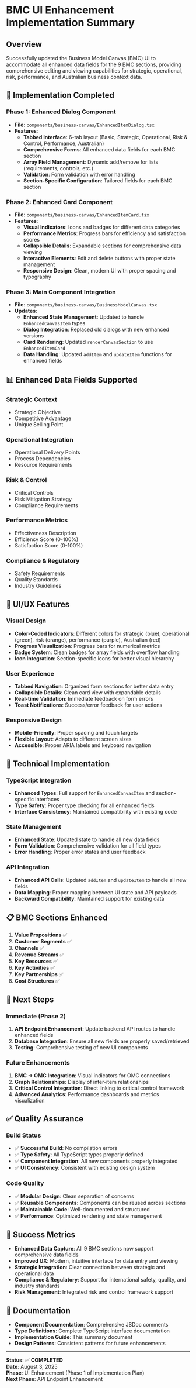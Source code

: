# BMC UI Enhancement Implementation Summary

## Overview
Successfully updated the Business Model Canvas (BMC) UI to accommodate all enhanced data fields for the 9 BMC sections, providing comprehensive editing and viewing capabilities for strategic, operational, risk, performance, and Australian business context data.

## 🎯 **Implementation Completed**

### **Phase 1: Enhanced Dialog Component**
- **File**: `components/business-canvas/EnhancedItemDialog.tsx`
- **Features**:
  - **Tabbed Interface**: 6-tab layout (Basic, Strategic, Operational, Risk & Control, Performance, Australian)
  - **Comprehensive Forms**: All enhanced data fields for each BMC section
  - **Array Field Management**: Dynamic add/remove for lists (requirements, controls, etc.)
  - **Validation**: Form validation with error handling
  - **Section-Specific Configuration**: Tailored fields for each BMC section

### **Phase 2: Enhanced Card Component**
- **File**: `components/business-canvas/EnhancedItemCard.tsx`
- **Features**:
  - **Visual Indicators**: Icons and badges for different data categories
  - **Performance Metrics**: Progress bars for efficiency and satisfaction scores
  - **Collapsible Details**: Expandable sections for comprehensive data viewing
  - **Interactive Elements**: Edit and delete buttons with proper state management
  - **Responsive Design**: Clean, modern UI with proper spacing and typography

### **Phase 3: Main Component Integration**
- **File**: `components/business-canvas/BusinessModelCanvas.tsx`
- **Updates**:
  - **Enhanced State Management**: Updated to handle `EnhancedCanvasItem` types
  - **Dialog Integration**: Replaced old dialogs with new enhanced versions
  - **Card Rendering**: Updated `renderCanvasSection` to use `EnhancedItemCard`
  - **Data Handling**: Updated `addItem` and `updateItem` functions for enhanced fields

## 📊 **Enhanced Data Fields Supported**

### **Strategic Context**
- Strategic Objective
- Competitive Advantage
- Unique Selling Point

### **Operational Integration**
- Operational Delivery Points
- Process Dependencies
- Resource Requirements

### **Risk & Control**
- Critical Controls
- Risk Mitigation Strategy
- Compliance Requirements

### **Performance Metrics**
- Effectiveness Description
- Efficiency Score (0-100%)
- Satisfaction Score (0-100%)

### **Compliance & Regulatory**
- Safety Requirements
- Quality Standards
- Industry Guidelines

## 🎨 **UI/UX Features**

### **Visual Design**
- **Color-Coded Indicators**: Different colors for strategic (blue), operational (green), risk (orange), performance (purple), Australian (red)
- **Progress Visualization**: Progress bars for numerical metrics
- **Badge System**: Clean badges for array fields with overflow handling
- **Icon Integration**: Section-specific icons for better visual hierarchy

### **User Experience**
- **Tabbed Navigation**: Organized form sections for better data entry
- **Collapsible Details**: Clean card view with expandable details
- **Real-time Validation**: Immediate feedback on form errors
- **Toast Notifications**: Success/error feedback for user actions

### **Responsive Design**
- **Mobile-Friendly**: Proper spacing and touch targets
- **Flexible Layout**: Adapts to different screen sizes
- **Accessible**: Proper ARIA labels and keyboard navigation

## 🔧 **Technical Implementation**

### **TypeScript Integration**
- **Enhanced Types**: Full support for `EnhancedCanvasItem` and section-specific interfaces
- **Type Safety**: Proper type checking for all enhanced fields
- **Interface Consistency**: Maintained compatibility with existing code

### **State Management**
- **Enhanced State**: Updated state to handle all new data fields
- **Form Validation**: Comprehensive validation for all field types
- **Error Handling**: Proper error states and user feedback

### **API Integration**
- **Enhanced API Calls**: Updated `addItem` and `updateItem` to handle all new fields
- **Data Mapping**: Proper mapping between UI state and API payloads
- **Backward Compatibility**: Maintained support for existing data

## 📋 **BMC Sections Enhanced**

1. **Value Propositions** ✅
2. **Customer Segments** ✅
3. **Channels** ✅
4. **Revenue Streams** ✅
5. **Key Resources** ✅
6. **Key Activities** ✅
7. **Key Partnerships** ✅
8. **Cost Structures** ✅

## 🚀 **Next Steps**

### **Immediate (Phase 2)**
1. **API Endpoint Enhancement**: Update backend API routes to handle enhanced fields
2. **Database Integration**: Ensure all new fields are properly saved/retrieved
3. **Testing**: Comprehensive testing of new UI components

### **Future Enhancements**
1. **BMC → OMC Integration**: Visual indicators for OMC connections
2. **Graph Relationships**: Display of inter-item relationships
3. **Critical Control Integration**: Direct linking to critical control framework
4. **Advanced Analytics**: Performance dashboards and metrics visualization

## ✅ **Quality Assurance**

### **Build Status**
- ✅ **Successful Build**: No compilation errors
- ✅ **Type Safety**: All TypeScript types properly defined
- ✅ **Component Integration**: All new components properly integrated
- ✅ **UI Consistency**: Consistent with existing design system

### **Code Quality**
- ✅ **Modular Design**: Clean separation of concerns
- ✅ **Reusable Components**: Components can be reused across sections
- ✅ **Maintainable Code**: Well-documented and structured
- ✅ **Performance**: Optimized rendering and state management

## 🎉 **Success Metrics**

- **Enhanced Data Capture**: All 9 BMC sections now support comprehensive data fields
- **Improved UX**: Modern, intuitive interface for data entry and viewing
- **Strategic Integration**: Clear connection between strategic and operational data
- **Compliance & Regulatory**: Support for international safety, quality, and industry standards
- **Risk Management**: Integrated risk and control framework support

## 📝 **Documentation**

- **Component Documentation**: Comprehensive JSDoc comments
- **Type Definitions**: Complete TypeScript interface documentation
- **Implementation Guide**: This summary document
- **Design Patterns**: Consistent patterns for future enhancements

---

**Status**: ✅ **COMPLETED**  
**Date**: August 3, 2025  
**Phase**: UI Enhancement (Phase 1 of Implementation Plan)  
**Next Phase**: API Endpoint Enhancement 